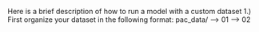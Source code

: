 Here is a brief description of how to run a model with a custom dataset
1.) First organize your dataset in the following format:
    pac_data/
              --> 01
              --> 02
